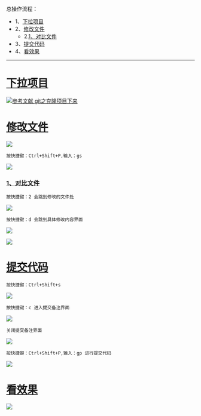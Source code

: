 总操作流程：
- 1、[下拉项目](#SublimeGit-01)
- 2、[修改文件](#SublimeGit-02)
    - 2.[1、对比文件](#SublimeGit-02-01)
- 3、[提交代码](#SublimeGit-03)
- 4、[看效果](#SublimeGit-04)

***

# <a name="SublimeGit-01" href="#" >下拉项目</a>

[![](https://img.shields.io/badge/参考文献-git之克隆项目下来-blue.svg "参考文献 git之克隆项目下来")](https://github.com/OurNotes/CCN/blob/master/1.%E5%B7%A5%E5%85%B7/1.git/1.git%E4%B9%8B%E5%AD%A6%E4%B9%A0/10-git%E4%B9%8B%E5%85%8B%E9%9A%86%E9%A1%B9%E7%9B%AE%E4%B8%8B%E6%9D%A5.md)

# <a name="SublimeGit-02" href="#" >修改文件</a>

![](image/4-1.png)

`按快捷键：Ctrl+Shift+P,输入：gs`

![](image/4-2.png)

### <a name="SublimeGit-02-01" href="#" >1、对比文件</a>

`按快捷键：2 会跳到修改的文件处`

![](image/4-3.png)

`按快捷键：d 会跳到具体修改内容界面`

![](image/4-4.png)

![](image/4-5.png)

# <a name="SublimeGit-03" href="#" >提交代码</a>

`按快捷键：Ctrl+Shift+s`

![](image/4-6.png)

`按快捷键：c 进入提交备注界面`

![](image/4-7.png)

`关闭提交备注界面`

![](image/4-8.png)

`按快捷键：Ctrl+Shift+P,输入：gp 进行提交代码`

![](image/3-17.png)
# <a name="SublimeGit-04" href="#" >看效果</a>

![](image/4-9.png)

